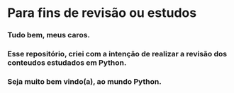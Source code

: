 # Para fins de revisão ou estudos

### Tudo bem, meus caros. 
### Esse repositório, criei com a intenção de realizar a revisão dos conteudos estudados em Python.
### Seja muito bem vindo(a), ao mundo Python.
